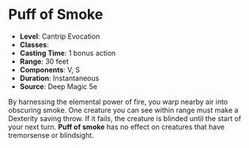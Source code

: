 # Puff of Smoke

- **Level**: Cantrip Evocation
- **Classes**: 
- **Casting Time**: 1 bonus action
- **Range**: 30 feet
- **Components**: V, S
- **Duration**: Instantaneous
- **Source**: Deep Magic 5e

By harnessing the elemental power of fire, you warp nearby air into obscuring smoke. One creature you can see within range must make a Dexterity saving throw. If it fails, the creature is blinded until the start of your next turn. **Puff of smoke** has no effect on creatures that have tremorsense or blindsight.

